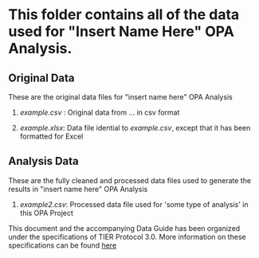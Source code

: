 # This folder contains all of the data used for "Insert Name Here" OPA Analysis.

## Original Data
These are the original data files for "insert name here" OPA Analysis

1. _example.csv_ : Original data from ... in csv format

2. _example.xlsx_:  Data file idential to _example.csv_, except that it has been formatted for Excel


## Analysis Data
These are the fully cleaned and processed data files used to generate the results in "insert name here" OPA Analysis

1. _example2.csv_: Processed data file used for 'some type of analysis' in this OPA Project


This document and the accompanying Data Guide has been organized under the specifications of TIER Protocol 3.0. More information on these specifications can be found [here](https://www.projecttier.org/tier-protocol/specifications-3-0/#overview-of-the-documentation)
